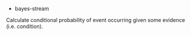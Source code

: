 * bayes-stream

Calculate conditional probability of event occurring given some evidence (i.e. condition).

